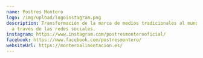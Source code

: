```yaml
---
name: Postres Montero
logo: /img/upload/logoinstagram.png
description: Transformación de la marca de medios tradicionales al mundo online
  a través de las redes sociales.
instagram: https://www.instagram.com/postresmonterooficial/
facebook: https://www.facebook.com/postresmontero/
websiteUrl: https://monteroalimentacion.es/
---
```

